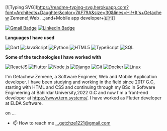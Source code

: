[![Typing SVG](https://readme-typing-svg.herokuapp.com?font=Architects+Daughter&color=7AF79A&size=30&lines=Hi!+It's+Getachew Zemene!;Web ...;and+Mobile app developer+🇪🇹)]

[![Gmail Badge](https://img.shields.io/badge/-Gmail-c14438?style=flat-square&logo=Gmail&logoColor=white&link=mailto:shuklaraghav321.com)](mailto:getchze1221@gmail.com) [![Linkedin Badge](https://img.shields.io/badge/-LinkedIn-blue?style=flat-square&logo=Linkedin&logoColor=white&link=)](https://www.linkedin.com/in/getachew-zemene-ba4457237/)

<!-- ```text
Frameworks I am confortable in

React JS        ███████████████████████▓░  
Flutter      █████████████████████▓░░░  
Express JS      ███████████████▓░░░░░░░░░  
Django        ███████████████▓░░░░░░░░░  
``` -->


**Languages I have used**

![Dart](https://img.shields.io/badge/-Dart-000000?style=flat&logo=dart)
![JavaScript](https://img.shields.io/badge/-JavaScript-000000?style=flat&logo=javascript)
![Python](https://img.shields.io/badge/-Python-000000?style=flat&logo=python)
![HTML5](https://img.shields.io/badge/-HTML5-000000?style=flat&logo=HTML5)
![TypeScript](https://img.shields.io/badge/-TypeScript-000000?style=flat&logo=typescript&logoColor=007ACC)
![SQL](https://img.shields.io/badge/-SQL-000000?style=flat&logo=MySQL)

**Some of the technologies I have worked with**

![ReactJS](https://img.shields.io/badge/-React-000000?style=flat&logo=React)
![Flutter](https://img.shields.io/badge/-Flutter-000000?style=flat&logo=Flutter)
![Node.js](https://img.shields.io/badge/-Node.js-000000?style=flat&logo=node.js&logoColor=339933)
![Django](https://img.shields.io/badge/-Django-000000?style=flat&logo=django)
![Git](https://img.shields.io/badge/-Git-000000?style=flat&logo=git&logoColor=F05032)
![Docker](https://img.shields.io/badge/-Docker-000000?style=flat&logo=Docker)
![Linux](https://img.shields.io/badge/-Linux-000000?style=flat&logo=linux&logoColor=FCC624)



I'm Getachew Zemene, a Software Engineer, Web and Mobile Application developer. I have been studying and working in the field since 2017 G.C, starting with HTML and CSS and continuing through my BSc in Software Engineering at Bahirdar University,2022 G.C and now I'm a front-end developer at https://www.tern.systems/. I have worked as Flutter developer at ELDA Software.

on ...
- 📫 How to reach me ...getchze1221@gmail.com

<!---
getachewzemene/getachewzemene is a ✨ special ✨ repository because its `README.md` (this file) appears on your GitHub profile.
You can click the Preview link to take a look at your changes.
--->
